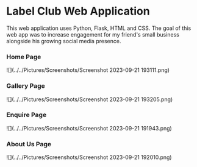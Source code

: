 # Label Club Web Application

This web application uses Python, Flask, HTML and CSS. The goal of this web app was to increase engagement for my friend's small business alongside his growing social media presence.


### Home Page

![](../../Pictures/Screenshots/Screenshot 2023-09-21 193111.png)


### Gallery Page

![](../../Pictures/Screenshots/Screenshot 2023-09-21 193205.png)

### Enquire Page


![](../../Pictures/Screenshots/Screenshot 2023-09-21 191943.png)


### About Us Page

![](../../Pictures/Screenshots/Screenshot 2023-09-21 192010.png)





